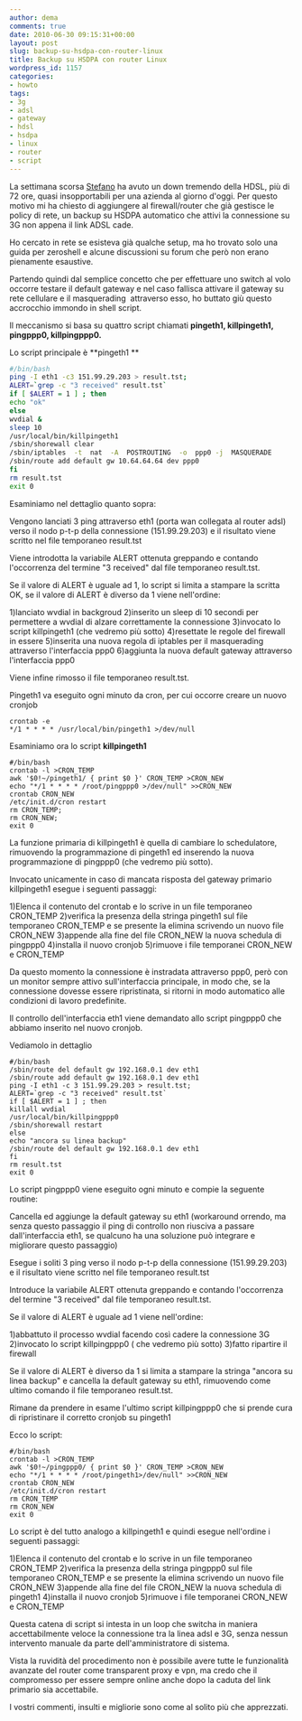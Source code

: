 ```yaml
---
author: dema
comments: true
date: 2010-06-30 09:15:31+00:00
layout: post
slug: backup-su-hsdpa-con-router-linux
title: Backup su HSDPA con router Linux
wordpress_id: 1157
categories:
- howto
tags:
- 3g
- adsl
- gateway
- hdsl
- hsdpa
- linux
- router
- script
---
```


La settimana scorsa [Stefano](http://www.sottoli.it/) ha avuto un down tremendo della HDSL, più di 72 ore, quasi insopportabili per una azienda al giorno d'oggi. Per questo motivo mi ha chiesto di aggiungere al firewall/router che già gestisce le policy di rete, un backup su HSDPA automatico che attivi la connessione su 3G non appena il link ADSL cade.

Ho cercato in rete se esisteva già qualche setup, ma ho trovato solo una guida per zeroshell e alcune discussioni su forum che però non erano pienamente esaustive.

Partendo quindi dal semplice concetto che per effettuare uno switch al volo occorre testare il default gateway e nel caso fallisca attivare il gateway su rete cellulare e il masquerading  attraverso esso, ho buttato giù questo accrocchio immondo in shell script.

Il meccanismo si basa su quattro script chiamati **pingeth1, killpingeth1, pingppp0, killpingppp0.**

Lo script principale è **pingeth1 **

``` bash
#/bin/bash
ping -I eth1 -c3 151.99.29.203 > result.tst;
ALERT=`grep -c "3 received" result.tst`
if [ $ALERT = 1 ] ; then
echo "ok"
else
wvdial &
sleep 10
/usr/local/bin/killpingeth1
/sbin/shorewall clear
/sbin/iptables  -t  nat  -A  POSTROUTING  -o  ppp0 -j  MASQUERADE
/sbin/route add default gw 10.64.64.64 dev ppp0
fi
rm result.tst
exit 0
```

Esaminiamo nel dettaglio quanto sopra:

Vengono lanciati 3 ping attraverso eth1 (porta wan collegata al router adsl) verso il nodo p-t-p della connessione (151.99.29.203) e il risultato viene scritto nel file temporaneo result.tst

Viene introdotta la variabile ALERT ottenuta greppando e contando l'occorrenza del termine "3 received" dal file temporaneo result.tst.

Se il valore di ALERT è uguale ad 1, lo script si limita a stampare la scritta OK, se il valore di ALERT è diverso da 1 viene nell'ordine:

1)lanciato wvdial in backgroud
2)inserito un sleep di 10 secondi per permettere a wvdial di alzare correttamente la connessione
3)invocato lo script killpingeth1 (che vedremo più sotto)
4)resettate le regole del firewall in essere
5)inserita una nuova regola di iptables per il masquerading attraverso l'interfaccia ppp0
6)aggiunta la nuova default gateway attraverso l'interfaccia ppp0

Viene infine rimosso il file temporaneo result.tst.

Pingeth1 va eseguito ogni minuto da cron, per cui occorre creare un nuovo cronjob

``` 
crontab -e
*/1 * * * * /usr/local/bin/pingeth1 >/dev/null
```

Esaminiamo ora lo script **killpingeth1**

```
#/bin/bash
crontab -l >CRON_TEMP
awk '$0!~/pingeth1/ { print $0 }' CRON_TEMP >CRON_NEW
echo "*/1 * * * * /root/pingppp0 >/dev/null" >>CRON_NEW
crontab CRON_NEW
/etc/init.d/cron restart
rm CRON_TEMP;
rm CRON_NEW;
exit 0
```

La funzione primaria di killpingeth1 è quella di cambiare lo schedulatore, rimuovendo la programmazione di pingeth1 ed inserendo la nuova programmazione di pingppp0 (che vedremo più sotto).

Invocato unicamente in caso di mancata risposta del gateway primario killpingeth1 esegue i seguenti passaggi:

1)Elenca il contenuto del crontab e lo scrive in un file temporaneo CRON_TEMP
2)verifica la presenza della stringa pingeth1 sul file temporaneo CRON_TEMP e se presente la elimina scrivendo un nuovo file CRON_NEW
3)appende alla fine del file CRON_NEW la nuova schedula di pingppp0
4)installa il nuovo cronjob
5)rimuove i file temporanei CRON_NEW e CRON_TEMP

Da questo momento la connessione è instradata attraverso ppp0, però con un monitor sempre attivo sull'interfaccia principale, in modo che, se la connessione dovesse essere ripristinata, si ritorni in modo automatico alle condizioni di lavoro predefinite.

Il controllo dell'interfaccia eth1 viene demandato allo script pingppp0 che abbiamo inserito nel nuovo cronjob.

Vediamolo in dettaglio

```
#/bin/bash
/sbin/route del default gw 192.168.0.1 dev eth1
/sbin/route add default gw 192.168.0.1 dev eth1
ping -I eth1 -c 3 151.99.29.203 > result.tst;
ALERT=`grep -c "3 received" result.tst`
if [ $ALERT = 1 ] ; then
killall wvdial
/usr/local/bin/killpingppp0
/sbin/shorewall restart
else
echo "ancora su linea backup"
/sbin/route del default gw 192.168.0.1 dev eth1
fi
rm result.tst
exit 0
```

Lo script pingppp0 viene eseguito ogni minuto e compie la seguente routine:

Cancella ed aggiunge la default gateway su eth1 (workaround orrendo, ma senza questo passaggio il ping di controllo non riusciva a passare dall'interfaccia eth1, se qualcuno ha una soluzione può integrare e migliorare questo passaggio)

Esegue i soliti 3 ping verso il nodo p-t-p della connessione (151.99.29.203) e il risultato viene scritto nel file temporaneo result.tst

Introduce la variabile ALERT ottenuta greppando e contando l'occorrenza del termine "3 received" dal file temporaneo result.tst.

Se il valore di ALERT è uguale ad 1 viene nell'ordine:

1)abbattuto il processo wvdial facendo così cadere la connessione 3G
2)invocato lo script killpingppp0 ( che vedremo più sotto)
3)fatto ripartire il firewall

Se il valore di ALERT è diverso da 1 si limita a stampare la stringa "ancora su linea backup" e cancella la default gateway su eth1, rimuovendo come ultimo comando il file temporaneo result.tst.

Rimane da prendere in esame l'ultimo script killpingppp0 che si prende cura di ripristinare il corretto cronjob su pingeth1

Ecco lo script:

```
#/bin/bash
crontab -l >CRON_TEMP
awk '$0!~/pingppp0/ { print $0 }' CRON_TEMP >CRON_NEW
echo "*/1 * * * * /root/pingeth1>/dev/null" >>CRON_NEW
crontab CRON_NEW
/etc/init.d/cron restart
rm CRON_TEMP
rm CRON_NEW
exit 0
```

Lo script è del tutto analogo a killpingeth1 e quindi esegue nell'ordine i seguenti passaggi:

1)Elenca il contenuto del crontab e lo scrive in un file temporaneo CRON_TEMP
2)verifica la presenza della stringa pingppp0 sul file temporaneo CRON_TEMP e se presente la elimina scrivendo un nuovo file CRON_NEW
3)appende alla fine del file CRON_NEW la nuova schedula di pingeth1
4)installa il nuovo cronjob
5)rimuove i file temporanei CRON_NEW e CRON_TEMP

Questa catena di script si intesta in un loop che switcha in maniera accettabilmente veloce la connessione tra la linea adsl e 3G, senza nessun intervento manuale da parte dell'amministratore di sistema.

Vista la ruvidità del procedimento non è possibile avere tutte le funzionalità avanzate del router come transparent proxy e vpn, ma credo che il compromesso per essere sempre online anche dopo la caduta del link primario sia accettabile.

I vostri commenti, insulti e migliorie sono come al solito più che apprezzati.
